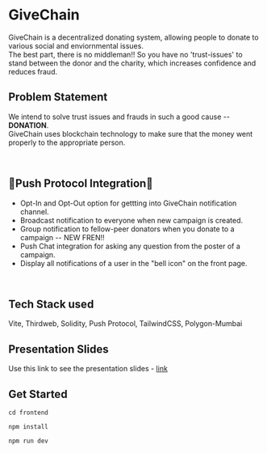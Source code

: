 # GiveChain

GiveChain is a decentralized donating system, allowing people to donate to various social and enviornmental issues. <br>
The best part, there is no middleman!! So you have no 'trust-issues' to stand between the donor and the charity, which increases confidence and reduces fraud.
<br>

## Problem Statement

We intend to solve trust issues and frauds in such a good cause -- **DONATION**. <br>
GiveChain uses blockchain technology to make sure that the money went properly to the appropriate person.

<br>

## 🌟Push Protocol Integration🌟

- Opt-In and Opt-Out option for gettting into GiveChain notification channel.
- Broadcast notification to everyone when new campaign is created.
- Group notification to fellow-peer donators when you donate to a campaign -- NEW FREN!!
- Push Chat integration for asking any question from the poster of a campaign.
- Display all notifications of a user in the "bell icon" on the front page.
  
<br>

## Tech Stack used

Vite, Thirdweb, Solidity, Push Protocol, TailwindCSS, Polygon-Mumbai

## Presentation Slides

Use this link to see the presentation slides -
[link](https://www.canva.com/design/DAFTyF6oMMY/_iqIPFYPrjxDecp0FrPBcg/view?utm_content=DAFTyF6oMMY&utm_campaign=designshare&utm_medium=link&utm_source=publishsharelink)

## Get Started

`cd frontend`

`npm install`

`npm run dev`
